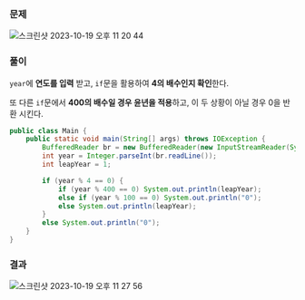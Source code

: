 ### 문제

![스크린샷 2023-10-19 오후 11 20 44](https://github.com/Heo-y-y/development-blog/assets/112863029/2986b87d-b023-4f77-b8b1-0cbacddc36b7)

### 풀이

`year`에 **연도를 입력** 받고, `if`문을 활용하여 **4의 배수인지 확인**한다.

또 다른 `if`문에서 **400의 배수일 경우 윤년을 적용**하고, 이 두 상황이 아닐 경우 0을 반환 시킨다.

```java
public class Main {
    public static void main(String[] args) throws IOException {
        BufferedReader br = new BufferedReader(new InputStreamReader(System.in));
        int year = Integer.parseInt(br.readLine());
        int leapYear = 1;

        if (year % 4 == 0) {
            if (year % 400 == 0) System.out.println(leapYear);
            else if (year % 100 == 0) System.out.println("0");
            else System.out.println(leapYear);
        }
        else System.out.println("0");
    }
}
```

### 결과
![스크린샷 2023-10-19 오후 11 27 56](https://github.com/Heo-y-y/development-blog/assets/112863029/41d54259-c08c-42f6-94ae-a5303a8353cc)
